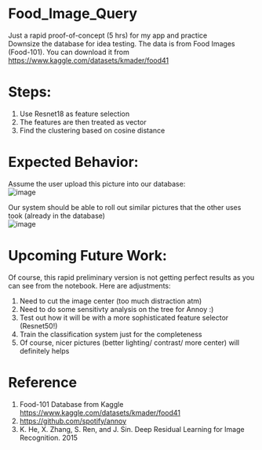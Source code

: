 # Food_Image_Query
Just a rapid proof-of-concept (5 hrs) for my app and practice\
Downsize the database for idea testing. The data is from Food Images (Food-101). You can download it from https://www.kaggle.com/datasets/kmader/food41

# Steps:
1. Use Resnet18 as feature selection 
2. The features are then treated as vector 
3. Find the clustering based on cosine distance 

# Expected Behavior:
Assume the user upload this picture into our database:\
![image](https://user-images.githubusercontent.com/45325095/166091347-ece9690b-8a49-43d6-8f4f-b20d07a552a3.png)

Our system should be able to roll out similar pictures that the other uses took (already in the database)\
![image](https://user-images.githubusercontent.com/45325095/166091330-9701fa36-982f-4cad-8226-cf66ec9e6884.png)



# Upcoming Future Work:
Of course, this rapid preliminary version is not getting perfect results as you can see from the notebook. Here are adjustments:
1. Need to cut the image center (too much distraction atm)
2. Need to do some sensitivty analysis on the tree for Annoy :) 
3. Test out how it will be with a more sophisticated feature selector (Resnet50!) 
4. Train the classification system just for the completeness
5. Of course, nicer pictures (better lighting/ contrast/ more center) will definitely helps 

# Reference
1. Food-101 Database from Kaggle https://www.kaggle.com/datasets/kmader/food41
2. https://github.com/spotify/annoy
3. K. He, X. Zhang, S. Ren, and J. Sin. Deep Residual Learning for Image Recognition. 2015
